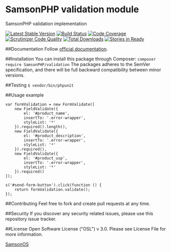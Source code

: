 # SamsonPHP validation module
 
SamsonPHP validation implementation

[![Latest Stable Version](https://poser.pugx.org/SamsonPHP/validation/v/stable.svg)](https://packagist.org/packages/SamsonPHP/validation)
[![Build Status](https://scrutinizer-ci.com/g/SamsonPHP/validation/badges/build.png?b=master)](https://scrutinizer-ci.com/g/SamsonPHP/validation/build-status/master)
[![Code Coverage](https://scrutinizer-ci.com/g/SamsonPHP/validation/badges/coverage.png?b=master)](https://scrutinizer-ci.com/g/SamsonPHP/validation/?branch=master)
[![Scrutinizer Code Quality](https://scrutinizer-ci.com/g/SamsonPHP/validation/badges/quality-score.png?b=master)](https://scrutinizer-ci.com/g/SamsonPHP/validation/?branch=master) 
[![Total Downloads](https://poser.pugx.org/SamsonPHP/validation/downloads.svg)](https://packagist.org/packages/SamsonPHP/validation)
[![Stories in Ready](https://badge.waffle.io/SamsonPHP/validation.png?label=ready&title=Ready)](https://waffle.io/SamsonPHP/validation)

##Documentation
Follow [official documentation](http://github.com/SamsonPHP/validation/blob/master/docs/Index.md).
 
##Installation
You can install this package through Composer:
```composer require SamsonPHP/validation```
The packages adheres to the SemVer specification, and there will be full backward compatibility between minor versions.

##Testing
```$ vendor/bin/phpunit```

##Usage example
```
var formValidation = new FormValidate([
    new FieldValidate({
        el: '#product_name',
        insertTo: '.error-wrapper',
        styleList: '*'
    }).required().length(),
    new FieldValidate({
        el: '#product_description',
        insertTo: '.error-wrapper',
        styleList: '*'
    }).required(),
    new FieldValidate({
        el: '#product_usp',
        insertTo: '.error-wrapper',
        styleList: '*'
    }).required()
]);

s('#send-form-button').click(function () {
    return formValidation.validate();
});
```

##Contributing
Feel free to fork and create pull requests at any time.

##Security
If you discover any security related issues, please use this repository issue tracker.

##License
Open Software License ("OSL") v 3.0. Please see License File for more information.
 
[SamsonOS](http://samsonos.com)
